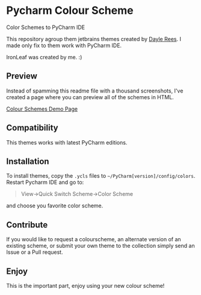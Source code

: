 # Pycharm Colour Scheme
Color Schemes to PyCharm IDE

This repository agroup them jetbrains themes created by [Dayle Rees](https://github.com/daylerees/colour-schemes). I made only fix to them work with PyCharm IDE. 

IronLeaf was created by me. :)

## Preview

Instead of spamming this readme file with a thousand screenshots, I've created a page where you can preview all of the schemes in HTML.

[Colour Schemes Demo Page](http://daylerees.github.io/)

## Compatibility

This themes works with latest PyCharm editions.

## Installation

To install themes, copy the `.ycls` files to `~/PyCharm[version]/config/colors`. Restart Pycharm IDE and go to:

> View->Quick Switch Scheme->Color Scheme

and choose you favorite color scheme.

## Contribute

If you would like to request a colourscheme, an alternate version of an existing scheme, or submit your own theme to the collection simply send an Issue or a Pull request.

## Enjoy

This is the important part, enjoy using your new colour scheme!


